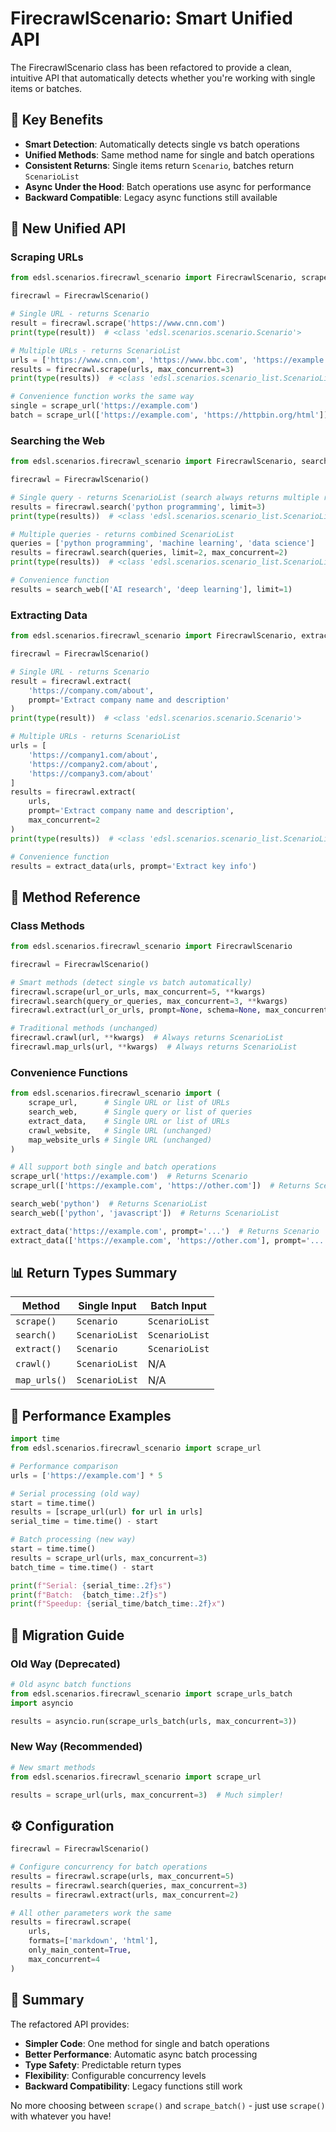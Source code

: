 # FirecrawlScenario: Smart Unified API

The FirecrawlScenario class has been refactored to provide a clean, intuitive API that automatically detects whether you're working with single items or batches.

## 🎯 Key Benefits

- **Smart Detection**: Automatically detects single vs batch operations
- **Unified Methods**: Same method name for single and batch operations
- **Consistent Returns**: Single items return `Scenario`, batches return `ScenarioList`
- **Async Under the Hood**: Batch operations use async for performance
- **Backward Compatible**: Legacy async functions still available

## 📖 New Unified API

### Scraping URLs

```python
from edsl.scenarios.firecrawl_scenario import FirecrawlScenario, scrape_url

firecrawl = FirecrawlScenario()

# Single URL - returns Scenario
result = firecrawl.scrape('https://www.cnn.com')
print(type(result))  # <class 'edsl.scenarios.scenario.Scenario'>

# Multiple URLs - returns ScenarioList  
urls = ['https://www.cnn.com', 'https://www.bbc.com', 'https://example.com']
results = firecrawl.scrape(urls, max_concurrent=3)
print(type(results))  # <class 'edsl.scenarios.scenario_list.ScenarioList'>

# Convenience function works the same way
single = scrape_url('https://example.com')
batch = scrape_url(['https://example.com', 'https://httpbin.org/html'])
```

### Searching the Web

```python
from edsl.scenarios.firecrawl_scenario import FirecrawlScenario, search_web

firecrawl = FirecrawlScenario()

# Single query - returns ScenarioList (search always returns multiple results)
results = firecrawl.search('python programming', limit=3)
print(type(results))  # <class 'edsl.scenarios.scenario_list.ScenarioList'>

# Multiple queries - returns combined ScenarioList
queries = ['python programming', 'machine learning', 'data science']
results = firecrawl.search(queries, limit=2, max_concurrent=2)
print(type(results))  # <class 'edsl.scenarios.scenario_list.ScenarioList'>

# Convenience function
results = search_web(['AI research', 'deep learning'], limit=1)
```

### Extracting Data

```python
from edsl.scenarios.firecrawl_scenario import FirecrawlScenario, extract_data

firecrawl = FirecrawlScenario()

# Single URL - returns Scenario
result = firecrawl.extract(
    'https://company.com/about', 
    prompt='Extract company name and description'
)
print(type(result))  # <class 'edsl.scenarios.scenario.Scenario'>

# Multiple URLs - returns ScenarioList
urls = [
    'https://company1.com/about',
    'https://company2.com/about', 
    'https://company3.com/about'
]
results = firecrawl.extract(
    urls,
    prompt='Extract company name and description',
    max_concurrent=2
)
print(type(results))  # <class 'edsl.scenarios.scenario_list.ScenarioList'>

# Convenience function
results = extract_data(urls, prompt='Extract key info')
```

## 🔧 Method Reference

### Class Methods

```python
from edsl.scenarios.firecrawl_scenario import FirecrawlScenario

firecrawl = FirecrawlScenario()

# Smart methods (detect single vs batch automatically)
firecrawl.scrape(url_or_urls, max_concurrent=5, **kwargs)
firecrawl.search(query_or_queries, max_concurrent=3, **kwargs)
firecrawl.extract(url_or_urls, prompt=None, schema=None, max_concurrent=3, **kwargs)

# Traditional methods (unchanged)
firecrawl.crawl(url, **kwargs)  # Always returns ScenarioList
firecrawl.map_urls(url, **kwargs)  # Always returns ScenarioList
```

### Convenience Functions

```python
from edsl.scenarios.firecrawl_scenario import (
    scrape_url,      # Single URL or list of URLs
    search_web,      # Single query or list of queries  
    extract_data,    # Single URL or list of URLs
    crawl_website,   # Single URL (unchanged)
    map_website_urls # Single URL (unchanged)
)

# All support both single and batch operations
scrape_url('https://example.com')  # Returns Scenario
scrape_url(['https://example.com', 'https://other.com'])  # Returns ScenarioList

search_web('python')  # Returns ScenarioList
search_web(['python', 'javascript'])  # Returns ScenarioList

extract_data('https://example.com', prompt='...')  # Returns Scenario
extract_data(['https://example.com', 'https://other.com'], prompt='...')  # Returns ScenarioList
```

## 📊 Return Types Summary

| Method | Single Input | Batch Input |
|--------|-------------|-------------|
| `scrape()` | `Scenario` | `ScenarioList` |
| `search()` | `ScenarioList` | `ScenarioList` |
| `extract()` | `Scenario` | `ScenarioList` |
| `crawl()` | `ScenarioList` | N/A |
| `map_urls()` | `ScenarioList` | N/A |

## 🚀 Performance Examples

```python
import time
from edsl.scenarios.firecrawl_scenario import scrape_url

# Performance comparison
urls = ['https://example.com'] * 5

# Serial processing (old way)
start = time.time()
results = [scrape_url(url) for url in urls]
serial_time = time.time() - start

# Batch processing (new way)
start = time.time()
results = scrape_url(urls, max_concurrent=3)
batch_time = time.time() - start

print(f"Serial: {serial_time:.2f}s")
print(f"Batch:  {batch_time:.2f}s")
print(f"Speedup: {serial_time/batch_time:.2f}x")
```

## 🔄 Migration Guide

### Old Way (Deprecated)
```python
# Old async batch functions
from edsl.scenarios.firecrawl_scenario import scrape_urls_batch
import asyncio

results = asyncio.run(scrape_urls_batch(urls, max_concurrent=3))
```

### New Way (Recommended)
```python
# New smart methods
from edsl.scenarios.firecrawl_scenario import scrape_url

results = scrape_url(urls, max_concurrent=3)  # Much simpler!
```

## ⚙️ Configuration

```python
firecrawl = FirecrawlScenario()

# Configure concurrency for batch operations
results = firecrawl.scrape(urls, max_concurrent=5)
results = firecrawl.search(queries, max_concurrent=3)
results = firecrawl.extract(urls, max_concurrent=2)

# All other parameters work the same
results = firecrawl.scrape(
    urls,
    formats=['markdown', 'html'],
    only_main_content=True,
    max_concurrent=4
)
```

## 🎉 Summary

The refactored API provides:
- **Simpler Code**: One method for single and batch operations
- **Better Performance**: Automatic async batch processing
- **Type Safety**: Predictable return types
- **Flexibility**: Configurable concurrency levels
- **Backward Compatibility**: Legacy functions still work

No more choosing between `scrape()` and `scrape_batch()` - just use `scrape()` with whatever you have!
